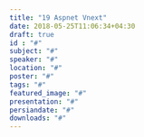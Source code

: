 ```yaml
---
title: "19 Aspnet Vnext"
date: 2018-05-25T11:06:34+04:30
draft: true
id : "#"
subject: "#"
speaker: "#"
location: "#"
poster: "#"
tags: "#"
featured_image: "#"
presentation: "#"
persiandate: "#"
downloads: "#"
---
```

